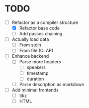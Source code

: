 # TODO

- [ ] Refactor as a compiler structure
	- [x] Refactor base code
	- [ ] Add passes chaining
- [ ] Actually load data
	- [ ] From stdin
	- [ ] From file (CLAP)
- [ ] Enhance backend
	- [ ] Parse more headers
		- [ ] speakers
		- [ ] timestamp
		- [ ] duration
	- [ ] Parse description as markdown
- [ ] Add minimal frontends
	- [ ] tikz
	- [ ] HTML
